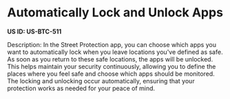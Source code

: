 # Automatically Lock and Unlock Apps

**US ID: US-BTC-511**

Description: In the Street Protection app, you can choose which apps you want to automatically lock when you leave locations you've defined as safe. As soon as you return to these safe locations, the apps will be unlocked. This helps maintain your security continuously, allowing you to define the places where you feel safe and choose which apps should be monitored. The locking and unlocking occur automatically, ensuring that your protection works as needed for your peace of mind.